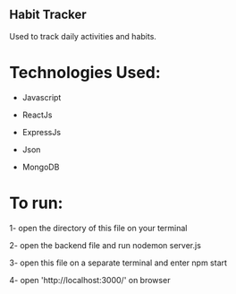 ## Habit Tracker

Used to track daily activities and habits. 

# Technologies Used:

- Javascript

- ReactJs

- ExpressJs

- Json

- MongoDB

# To run:

1- open the directory of this file on your terminal

2- open the backend file and run nodemon server.js

3- open this file on a separate terminal and enter npm start

4- open 'http://localhost:3000/' on browser
